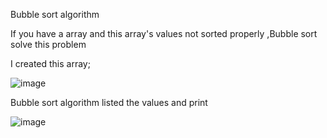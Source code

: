 Bubble sort algorithm 

If you have a array and this array's values not sorted properly ,Bubble sort solve this problem 

I created this array;

![image](https://github.com/soykuvvetberat34/Bubble-Sort-Algorithm-C/assets/69586522/13d226d2-def2-44af-a218-bb43079c9ca2)




Bubble sort algorithm listed the values and print 


![image](https://github.com/soykuvvetberat34/Bubble-Sort-Algorithm-C/assets/69586522/69506c0b-ebe5-4124-9699-fa78c82699af)

